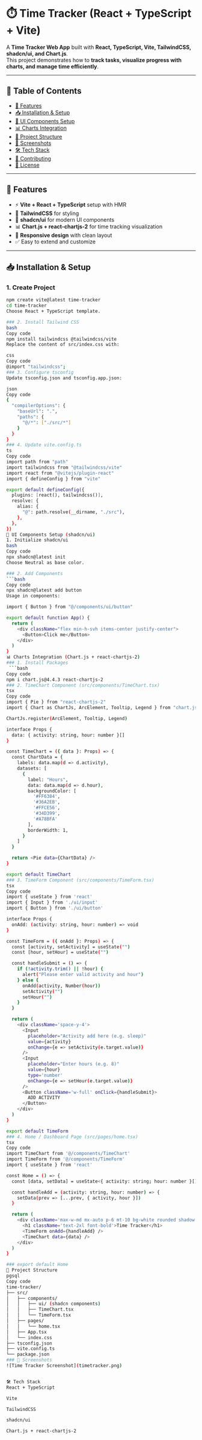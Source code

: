 # ⏱️ Time Tracker (React + TypeScript + Vite)

A **Time Tracker Web App** built with **React, TypeScript, Vite, TailwindCSS, shadcn/ui, and Chart.js**.  
This project demonstrates how to **track tasks, visualize progress with charts, and manage time efficiently**.

---

## 📖 Table of Contents
- [🚀 Features](#-features)
- [📥 Installation & Setup](#-installation--setup)
- [🎨 UI Components Setup](#-ui-components-setup-shadcnui)
- [📊 Charts Integration](#-charts-integration-chartjs--react-chartjs-2)
- [📂 Project Structure](#-project-structure)
- [📸 Screenshots](#-screenshots)
- [🛠️ Tech Stack](#️-tech-stack)
- [🤝 Contributing](#-contributing)
- [📜 License](#-license)

---

## 🚀 Features
- ⚡ **Vite + React + TypeScript** setup with HMR  
- 🎨 **TailwindCSS** for styling  
- 🧩 **shadcn/ui** for modern UI components  
- 📊 **Chart.js + react-chartjs-2** for time tracking visualization  
- 📱 **Responsive design** with clean layout  
- ✅ Easy to extend and customize  

---

## 📥 Installation & Setup

### 1. Create Project
```bash
npm create vite@latest time-tracker
cd time-tracker
Choose React + TypeScript template.

### 2. Install Tailwind CSS
bash
Copy code
npm install tailwindcss @tailwindcss/vite
Replace the content of src/index.css with:

css
Copy code
@import "tailwindcss";
### 3. Configure tsconfig
Update tsconfig.json and tsconfig.app.json:

json
Copy code
{
  "compilerOptions": {
    "baseUrl": ".",
    "paths": {
      "@/*": ["./src/*"]
    }
  }
}
### 4. Update vite.config.ts
ts
Copy code
import path from "path"
import tailwindcss from "@tailwindcss/vite"
import react from "@vitejs/plugin-react"
import { defineConfig } from "vite"

export default defineConfig({
  plugins: [react(), tailwindcss()],
  resolve: {
    alias: {
      "@": path.resolve(__dirname, "./src"),
    },
  },
})
🎨 UI Components Setup (shadcn/ui)
1. Initialize shadcn/ui
bash
Copy code
npx shadcn@latest init
Choose Neutral as base color.

### 2. Add Components
```bash
Copy code
npx shadcn@latest add button
Usage in components:

import { Button } from "@/components/ui/button"

export default function App() {
  return (
    <div className="flex min-h-svh items-center justify-center">
      <Button>Click me</Button>
    </div>
  )
}
📊 Charts Integration (Chart.js + react-chartjs-2)
### 1. Install Packages
 ```bash
Copy code
npm i chart.js@4.4.3 react-chartjs-2
### 2. TimeChart Component (src/components/TimeChart.tsx)
tsx
Copy code
import { Pie } from "react-chartjs-2"
import { Chart as ChartJs, ArcElement, Tooltip, Legend } from "chart.js"

ChartJs.register(ArcElement, Tooltip, Legend)

interface Props {
  data: { activity: string, hour: number }[]
}

const TimeChart = ({ data }: Props) => {
  const ChartData = {
    labels: data.map(d => d.activity),
    datasets: [
      {
        label: "Hours",
        data: data.map(d => d.hour),
        backgroundColor: [
          '#FF6384',
          '#36A2EB',
          '#FFCE56',
          '#34D399',
          '#A78BFA'
        ],
        borderWidth: 1,
      }
    ]
  }

  return <Pie data={ChartData} />
}

export default TimeChart
### 3. TimeForm Component (src/components/TimeForm.tsx)
tsx
Copy code
import { useState } from 'react'
import { Input } from './ui/input'
import { Button } from './ui/button'

interface Props {
  onAdd: (activity: string, hour: number) => void
}

const TimeForm = ({ onAdd }: Props) => {
  const [activity, setActivity] = useState("")
  const [hour, setHour] = useState("")

  const handleSubmit = () => {
    if (!activity.trim() || !hour) {
      alert("Please enter valid activity and hour")
    } else {
      onAdd(activity, Number(hour))
      setActivity("")
      setHour("")
    }
  }

  return (
    <div className='space-y-4'>
      <Input
        placeholder="Activity add here (e.g. sleep)"
        value={activity}
        onChange={e => setActivity(e.target.value)}
      />
      <Input
        placeholder="Enter hours (e.g. 8)"
        value={hour}
        type='number'
        onChange={e => setHour(e.target.value)}
      />
      <Button className='w-full' onClick={handleSubmit}>
        ADD ACTIVITY
      </Button>
    </div>
  )
}

export default TimeForm
### 4. Home / Dashboard Page (src/pages/home.tsx)
tsx
Copy code
import TimeChart from '@/components/TimeChart'
import TimeForm from '@/components/TimeForm'
import { useState } from 'react'

const Home = () => {
  const [data, setData] = useState<{ activity: string; hour: number }[]>([])

  const handleAdd = (activity: string, hour: number) => {
    setData(prev => [...prev, { activity, hour }])
  }

  return (
    <div className='max-w-md mx-auto p-6 mt-10 bg-white rounded shadow space-y-6'>
      <h1 className='text-2xl font-bold'>Time Tracker</h1>
      <TimeForm onAdd={handleAdd} />
      <TimeChart data={data} />
    </div>
  )
}

### export default Home
📂 Project Structure
pgsql
Copy code
time-tracker/
├── src/
│   ├── components/
│   │   ├── ui/ (shadcn components)
│   │   ├── TimeChart.tsx
│   │   └── TimeForm.tsx
│   ├── pages/
│   │   └── home.tsx
│   ├── App.tsx
│   └── index.css
├── tsconfig.json
├── vite.config.ts
└── package.json
### 📸 Screenshots
![Time Tracker Screenshot](timetracker.png)


🛠️ Tech Stack
React + TypeScript

Vite

TailwindCSS

shadcn/ui

Chart.js + react-chartjs-2